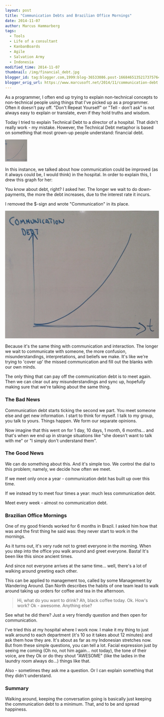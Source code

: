 ```yaml
---
layout: post
title: "Communication Debts and Brazilian Office Mornings"
date: 2014-11-07
author: Marcus Hammarberg
tags:
  - Tools
  - Life of a consultant
  - KanbanBoards
  - Agile
  - Salvation Army
  - Indonesia
modified_time: 2014-11-07
thumbnail: /img/financial_debt.jpg
blogger_id: tag:blogger.com,1999:blog-36533086.post-1668465135217375764
blogger_orig_url: https://www.marcusoft.net/2014/11/communication-debt.html
---
```


As a programmer, I often end up trying to explain non-technical concepts to non-technical people using things that I've picked up as a programmer. Often it doesn't pay off. "Don't Repeat Yourself" or "Tell - don't ask" is not always easy to explain or translate, even if they hold truths and wisdom.

Today I tried to explain Technical Debt to a director of a hospital. That didn't really work - my mistake. However, the Technical Debt metaphor is based on something that most grown-up people understand: financial debt.

![Financial Debt](/img/financial_debt.jpg)

In this instance, we talked about how communication could be improved (as it always could be, I would think) in the hospital. In order to explain this, I drew this graph for her:

You know about debt, right? I asked her. The longer we wait to do down-payments, the more the debt increases, due to the interest rate it incurs.

I removed the $-sign and wrote "Communication" in its place.

![Communication Debt](/img/communication_debt.jpg)

Because it's the same thing with communication and interaction. The longer we wait to communicate with someone, the more confusion, misunderstandings, interpretations, and beliefs we make. It's like we're trying to 'cover up' the missed communication and fill out the blanks with our own minds.

The only thing that can pay off the communication debt is to meet again. Then we can clear out any misunderstandings and sync up, hopefully making sure that we're talking about the same thing.

### The Bad News

Communication debt starts ticking the second we part. You meet someone else and get new information. I start to think for myself. I talk to my group, you talk to yours. Things happen. We form our separate opinions.

Now imagine that this went on for 1 day, 10 days, 1 month, 6 months... and that's when we end up in strange situations like "she doesn't want to talk with me" or "I simply don't understand them".

### The Good News

We can do something about this. And it's simple too. We control the dial to this problem; namely, we decide how often we meet.

If we meet only once a year - communication debt has built up over this time.

If we instead try to meet four times a year: much less communication debt.

Meet every week - almost no communication debt.

### Brazilian Office Mornings

One of my good friends worked for 6 months in Brazil. I asked him how that was and the first thing he said was: they never start to work in the mornings.

As it turns out, it's very rude not to greet everyone in the morning. When you step into the office you walk around and greet everyone. Basta! It's been like this since ancient times.

And since not everyone arrives at the same time... well, there's a lot of walking around greeting each other.

This can be applied to management too, called by some Management by Wandering Around. Dan North describes the habits of one team lead to walk around taking up orders for coffee and tea in the afternoon.

> Hi, what do you want to drink? Ah, black coffee today. Ok. How's work? Ok - awesome. Anything else?

See what he did there? Just a very friendly question and then open for communication.

I've tried this at my hospital where I work now. I make it my thing to just walk around to each department (it's 10 so it takes about 12 minutes) and ask them how they are. It's about as far as my Indonesian stretches now. But from these simple questions, you can tell a lot. Facial expression just by seeing me coming (Oh no, not him again... not today), the tone of their voice, are they Ok or do they shout "AWESOME" (like the ladies in the laundry room always do...) things like that.

Also - sometimes they ask me a question. Or I can explain something that they didn't understand.

### Summary

Walking around, keeping the conversation going is basically just keeping the communication debt to a minimum. That, and to be and spread happiness.
